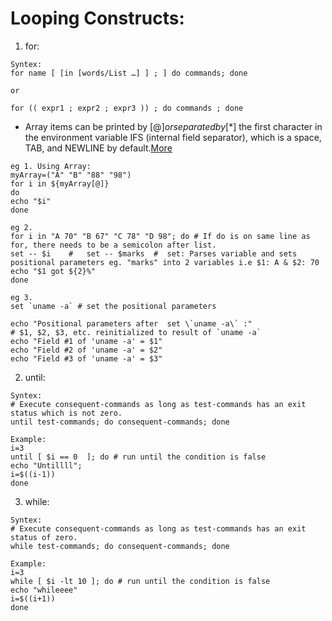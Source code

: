# Looping Constructs: 

1. for:
```
Syntex:
for name [ [in [words/List …] ] ; ] do commands; done

or

for (( expr1 ; expr2 ; expr3 )) ; do commands ; done
```

- Array items can be printed by [$@] or separated by [$*] the first character in the environment variable IFS (internal field separator), which is a space, TAB, and NEWLINE by default.[More](https://www.oreilly.com/library/view/learning-the-bash/1565923472/ch04s02.html#:~:text=%22%20%24*%20%22%20is%20a%20single%20string,TAB%2C%20and%20NEWLINE%20by%20default.)
```
eg 1. Using Array:
myArray=("A" "B" "88" "98")
for i in ${myArray[@]} 
do
echo "$i"
done
```

```
eg 2.
for i in "A 70" "B 67" "C 78" "D 98"; do # If do is on same line as for, there needs to be a semicolon after list.
set -- $i    #   set -- $marks  #  set: Parses variable and sets positional parameters eg. "marks" into 2 variables i.e $1: A & $2: 70
echo "$1 got ${2}%"
done
```

```
eg 3.
set `uname -a` # set the positional parameters

echo "Positional parameters after  set \`uname -a\` :"
# $1, $2, $3, etc. reinitialized to result of `uname -a`
echo "Field #1 of 'uname -a' = $1"
echo "Field #2 of 'uname -a' = $2"
echo "Field #3 of 'uname -a' = $3"
```

2. until:
```
Syntex:
# Execute consequent-commands as long as test-commands has an exit status which is not zero.
until test-commands; do consequent-commands; done
```

```
Example:
i=3
until [ $i == 0  ]; do # run until the condition is false
echo "Untillll"; 
i=$((i-1))
done 
```

3. while:
```
Syntex:
# Execute consequent-commands as long as test-commands has an exit status of zero.
while test-commands; do consequent-commands; done
```

```
Example:
i=3
while [ $i -lt 10 ]; do # run until the condition is false
echo "whileeee" 
i=$((i+1))
done
```
